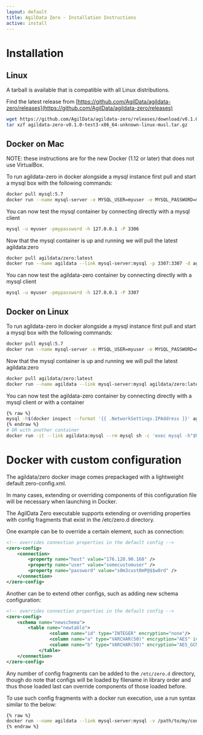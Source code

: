 ```yaml
---
layout: default
title: AgilData Zero - Installation Instructions
active: install
---
```


# Installation

## Linux

A tarball is available that is compatible with all Linux distributions.

Find the latest release from [https://github.com/AgilData/agildata-zero/releases](https://github.com/AgilData/agildata-zero/releases)

``` bash
wget https://github.com/AgilData/agildata-zero/releases/download/v0.1.0-test3/agildata-zero-v0.1.0-test3-x86_64-unknown-linux-musl.tar.gz
tar xzf agildata-zero-v0.1.0-test3-x86_64-unknown-linux-musl.tar.gz
```

## Docker on Mac

NOTE: these instructions are for the new Docker (1.12 or later) that does not use VirtualBox.

To run agildata-zero in docker alongside a mysql instance first pull and start a mysql box with the following commands:

``` bash
docker pull mysql:5.7
docker run --name mysql-server -e MYSQL_USER=myuser -e MYSQL_PASSWORD=mypassword -e MYSQL_DATABASE=zero -e MYSQL_ROOT_PASSWORD=password -p 3306:3306 -d mysql:5.7
```

You can now test the mysql container by connecting directly with a mysql client

```bash
mysql -u myuser -pmypassword -h 127.0.0.1 -P 3306
```

Now that the mysql container is up and running we will pull the latest agildata:zero

``` bash
docker pull agildata/zero:latest
docker run --name agildata --link mysql-server:mysql -p 3307:3307 -d agildata/zero:latest
```

You can now test the agildata-zero container by connecting directly with a mysql client

```bash
mysql -u myuser -pmypassword -h 127.0.0.1 -P 3307
```

## Docker on Linux

To run agildata-zero in docker alongside a mysql instance first pull and start a mysql box with the following commands:

``` bash
docker pull mysql:5.7
docker run --name mysql-server -e MYSQL_USER=myuser -e MYSQL_PASSWORD=mypassword -e MYSQL_DATABASE=zero -e MYSQL_ROOT_PASSWORD=password -d mysql:5.7
```

Now that the mysql container is up and running we will pull the latest agildata:zero

``` bash
docker pull agildata/zero:latest
docker run --name agildata --link mysql-server:mysql agildata/zero:latest
```

You can now test the agildata-zero container by connecting directly with a mysql client or with a container

```bash
{% raw %}
mysql -h$(docker inspect --format '{{ .NetworkSettings.IPAddress }}' agildata) -P 3307 -u myuser -pmypassword
{% endraw %}
# OR with another container
docker run -it --link agildata:mysql --rm mysql sh -c 'exec mysql -h"$MYSQL_PORT_3307_TCP_ADDR" -P"$MYSQL_PORT_3307_TCP_PORT" -umyuser -pmypassword'
```

# Docker with custom configuration
The agildata/zero docker image comes prepackaged with a lightweight default zero-config.xml. 

In many cases, extending or overriding components of this configuration file will be necessary when launching in Docker. 

The AgilData Zero executable supports extending or overriding properties with config fragments that exist in the /etc/zero.d directory. 

One example can be to override a certain element, such as connection:
```xml
<!-- overrides connection properties in the default config -->
<zero-config>
    <connection>
        <property name="host" value="176.120.90.168" />
        <property name="user" value="somecustomuser" />
        <property name="password" value="s0m3cust0mP@$$w0rd" />
    </connection>
</zero-config>
```

Another can be to extend other configs, such as adding new schema configuration:
```xml
<!-- overrides connection properties in the default config -->
<zero-config>
    <schema name="newschema">
        <table name="newtable">
        		<column name="id" type="INTEGER" encryption="none"/>
        		<column name="a" type="VARCHAR(50)" encryption="AES" iv="..." key="..."/>
        		<column name="b" type="VARCHAR(50)" encryption="AES_GCM" key="..."/>
        	</table>
    </connection>
</zero-config>
```

Any number of config fragments can be added to the `/etc/zero.d` directory, though do note that configs will be loaded by filename in library order and thus those loaded last can override components of those loaded before.

To use such config fragments with a docker run execution, use a run syntax similar to the below:
```bash
{% raw %}
docker run --name agildata --link mysql-server:mysql -v /path/to/my/configs:/etc/zero.d agildata/zero:latest
{% endraw %}
```